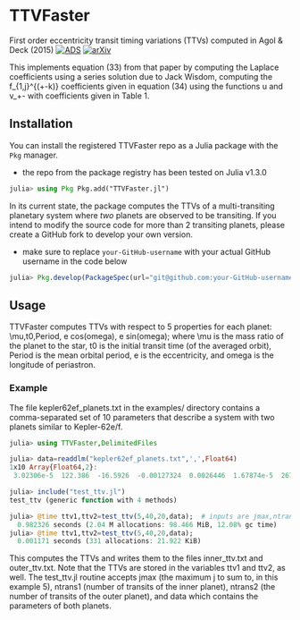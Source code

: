 # TTVFaster
First order eccentricity transit timing variations (TTVs) computed in Agol &amp; Deck (2015)
[![ADS](https://img.shields.io/badge/ADS-2016APJ...818...177A-blue)](https://ui.adsabs.harvard.edu/abs/2016ApJ...818..177A/abstract) [![arXiv](https://img.shields.io/badge/arXiv-1509.01623-brightgreen)](http://arxiv.org/abs/1509.01623)

This implements equation (33) from that paper by computing the Laplace
coefficients using a series solution due to Jack Wisdom, computing
the f_{1,j}^{(+-k)} coefficients given in equation (34) using the functions u and
v_+- with coefficients given in Table 1.

## Installation
You can install the registered TTVFaster repo as a Julia package with the `Pkg` manager.
- the repo from the package registry has been tested on Julia v1.3.0  
```julia
julia> using Pkg Pkg.add("TTVFaster.jl")
```
In its current state, the package computes the TTVs of a multi-transiting planetary system where _two_ planets are observed to be transiting. 
If you intend to modify the source code for more than 2 transiting planets, please create a GitHub fork to develop your own version. 
- make sure to replace `your-GitHub-username` with your actual GitHub username in the code below
```julia
julia> Pkg.develop(PackageSpec(url="git@github.com:your-GitHub-username/TTVFaster.jl.git"))
```
## Usage
TTVFaster computes TTVs with respect to 5 properties for each planet: \mu,t0,Period, e cos(omega), e sin(omega);
 where \mu is the mass ratio of the planet to the star, t0 is the initial transit time (of the averaged orbit), 
Period is the mean orbital period, e is the eccentricity, and omega is the longitude of periastron. 

### Example
The file kepler62ef_planets.txt in the examples/ directory contains
a comma-separated set of 10 parameters that describe a system with two planets similar to Kepler-62e/f. 

``` julia
julia> using TTVFaster,DelimitedFiles

julia> data=readdlm("kepler62ef_planets.txt",',',Float64)  
1x10 Array{Float64,2}:
 3.02306e-5  122.386  -16.5926  -0.00127324  0.0026446  1.67874e-5  267.307  155.466  -0.0025544  0.00117917

julia> include("test_ttv.jl")  
test_ttv (generic function with 4 methods)

julia> @time ttv1,ttv2=test_ttv(5,40,20,data);  # inputs are jmax,ntrans1,ntrans2,data
  0.982326 seconds (2.04 M allocations: 98.466 MiB, 12.08% gc time)
julia> @time ttv1,ttv2=test_ttv(5,40,20,data);  
  0.001171 seconds (331 allocations: 21.922 KiB)
```

This computes the TTVs and writes them to the files inner_ttv.txt and outer_ttv.txt. 
Note that the TTVs are stored in the variables ttv1 and ttv2, as well. 
The test_ttv.jl routine accepts jmax (the maximum j to sum to, in this example 5),
ntrans1 (number of transits of the inner planet), ntrans2 (the number of transits of the outer planet), 
and data which contains the parameters of both planets.
